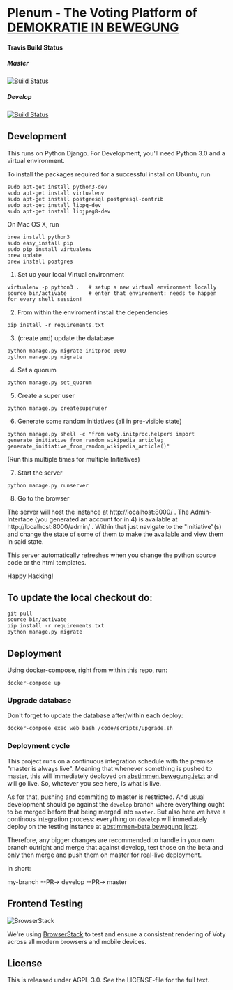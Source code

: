 # Plenum - The Voting Platform of [DEMOKRATIE IN BEWEGUNG](https://bewegung.jetzt)

#### Travis Build Status

##### Master
[![Build Status](https://travis-ci.org/DemokratieInBewegung/abstimmungstool.svg?branch=master)](https://travis-ci.org/DemokratieInBewegung/abstimmungstool)

##### Develop
[![Build Status](https://travis-ci.org/DemokratieInBewegung/abstimmungstool.svg?branch=develop)](https://travis-ci.org/DemokratieInBewegung/abstimmungstool)

## Development 

This runs on Python Django. For Development, you'll need Python 3.0 and a virtual environment.

To install the packages required for a successful install on Ubuntu, run

```
sudo apt-get install python3-dev
sudo apt-get install virtualenv
sudo apt-get install postgresql postgresql-contrib
sudo apt-get install libpq-dev
sudo apt-get install libjpeg8-dev
```

On Mac OS X, run

```
brew install python3
sudo easy_install pip
sudo pip install virtualenv
brew update
brew install postgres
 ```

1. Set up your local Virtual environment

```
virtualenv -p python3 .   # setup a new virtual environment locally
source bin/activate       # enter that environment: needs to happen for every shell session!
```

2. From within the enviroment install the dependencies

```
pip install -r requirements.txt
```

3. (create and) update the database
```
python manage.py migrate initproc 0009
python manage.py migrate
```

4. Set a quorum
```
python manage.py set_quorum
```

5. Create a super user
```
python manage.py createsuperuser
```

6. Generate some random initiatives (all in pre-visible state)

```
python manage.py shell -c "from voty.initproc.helpers import generate_initiative_from_random_wikipedia_article; generate_initiative_from_random_wikipedia_article()"
```

(Run this multiple times for multiple Initiatives)

7. Start the server
```
python manage.py runserver
```

8. Go to the browser

The server will host the instance at http://localhost:8000/ . The Admin-Interface (you generated an account for in 4) is available at http://localhost:8000/admin/ . Within that just navigate to the "Initiative"(s) and change the state of some of them to make the available and view them in said state.

This server automatically refreshes when you change the python source code or the html templates. 

Happy Hacking!


## To update the local checkout do:

```
git pull
source bin/activate
pip install -r requirements.txt
python manage.py migrate
```



## Deployment

Using docker-compose, right from within this repo, run:

```
docker-compose up
```


### Upgrade database

Don't forget to update the database after/within each deploy:

```
docker-compose exec web bash /code/scripts/upgrade.sh
```

### Deployment cycle

This project runs on a continuous integration schedule with the premise "master is always live". Meaning that whenever something is pushed to master, this will immediately deployed on [abstimmen.bewegung.jetzt](https://abstimmen.bewegung.jetzt) and will go live. So, whatever you see here, is what is live.

As for that, pushing and commiting to master is restricted. And usual development should go against the `develop` branch where everything ought to be merged before that being merged into `master`. But also here we have a continous integration process: everything on `develop` will immediately deploy on the testing instance at [abstimmen-beta.bewegung.jetzt](https://abstimmen-beta.bewegung.jetzt/).

Therefore, any bigger changes are recommended to handle in your own branch outright and merge that against develop, test those on the beta and only then merge and push them on master for real-live deployment.

In short:

  my-branch --PR-> develop --PR-> master


## Frontend Testing

![BrowserStack](http://i.imgur.com/Eqx1QcB.png)

We're using [BrowserStack](https://www.browserstack.com/) to test and ensure a consistent rendering of Voty across all modern browsers and mobile devices.


## License

This is released under AGPL-3.0. See the LICENSE-file for the full text.
